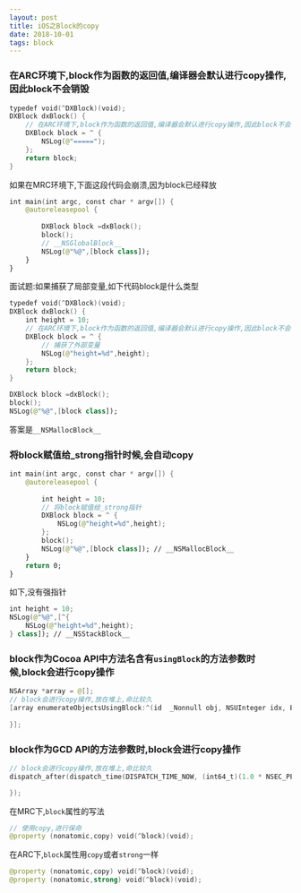 ```yaml
---
layout: post
title: iOS之Block的copy
date: 2018-10-01
tags: block
---
```


### 在ARC环境下,block作为函数的返回值,编译器会默认进行copy操作,因此block不会销毁
```swift
typedef void(^DXBlock)(void);
DXBlock dxBlock() {
    // 在ARC环境下,block作为函数的返回值,编译器会默认进行copy操作,因此block不会销毁
    DXBlock block = ^ {
        NSLog(@"=====");
    };
    return block;
}
```
如果在MRC环境下,下面这段代码会崩溃,因为block已经释放
```swift
int main(int argc, const char * argv[]) {
    @autoreleasepool {
        
        DXBlock block =dxBlock();
        block();
        // __NSGlobalBlock__
        NSLog(@"%@",[block class]);
    }
}
```

面试题:如果捕获了局部变量,如下代码block是什么类型
```swift
typedef void(^DXBlock)(void);
DXBlock dxBlock() {
    int height = 10;
    // 在ARC环境下,block作为函数的返回值,编译器会默认进行copy操作,因此block不会销毁
    DXBlock block = ^ {
        // 捕获了外部变量
        NSLog(@"height=%d",height);
    };
    return block;
}

DXBlock block =dxBlock();
block();
NSLog(@"%@",[block class]);
```
答案是`__NSMallocBlock__`


### 将block赋值给_strong指针时候,会自动copy

```swift
int main(int argc, const char * argv[]) {
    @autoreleasepool {
        
        int height = 10;
        // 将block赋值给_strong指针
        DXBlock block = ^ {
            NSLog(@"height=%d",height);
        };
        block();
        NSLog(@"%@",[block class]); // __NSMallocBlock__
    }
    return 0;
}
```

如下,没有强指针
```swift
int height = 10;
NSLog(@"%@",[^{
    NSLog(@"height=%d",height);
} class]); // __NSStackBlock__
```

### block作为Cocoa API中方法名含有`usingBlock`的方法参数时候,block会进行copy操作
```swift
NSArray *array = @[];
// block会进行copy操作,放在堆上,命比较久
[array enumerateObjectsUsingBlock:^(id  _Nonnull obj, NSUInteger idx, BOOL * _Nonnull stop) {
    
}];
```
### block作为GCD API的方法参数时,block会进行copy操作
```swift
// block会进行copy操作,放在堆上,命比较久
dispatch_after(dispatch_time(DISPATCH_TIME_NOW, (int64_t)(1.0 * NSEC_PER_SEC)), dispatch_get_main_queue(), ^{

});
```
在MRC下,`block`属性的写法
```swift
// 使用copy,进行保命
@property (nonatomic,copy) void(^block)(void);
```
在ARC下,`block`属性用`copy`或者`strong`一样
```swift
@property (nonatomic,copy) void(^block)(void);
@property (nonatomic,strong) void(^block)(void);
```
